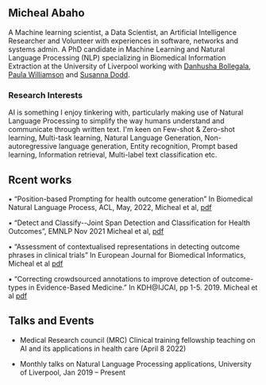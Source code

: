 ## Micheal Abaho

A Machine learning scientist, a Data Scientist, an Artificial Intelligence Researcher and Volunteer with experiences in software, networks and systems admin. A PhD candidate in Machine Learning and Natural Language Processing (NLP) specializing in Biomedical Information Extraction at the University of Liverpool working with [Danhusha Bollegala](https://danushka.net/), [Paula Williamson](https://www.liverpool.ac.uk/population-health/staff/paula-williamson/) and [Susanna Dodd](https://www.liverpool.ac.uk/population-health/staff/susanna-dodd/).

### Research Interests

AI is something I enjoy tinkering with, particularly making use of Natural Language Processing to simplify the way humans understand and communicate through written text. I'm keen on Few-shot & Zero-shot learning, Multi-task learning, Natural Language Generation, Non-autoregressive language generation, Entity recognition, Prompt based learning, Information retrieval, Multi-label text classification etc.

## Rcent works
▪ “Position-based Prompting for health outcome generation” In Biomedical Natural Language
Process, ACL, May, 2022, Micheal et al, [pdf](https://arxiv.org/pdf/2204.03489.pdf)

▪ “Detect and Classify--Joint Span Detection and Classification for Health Outcomes”, EMNLP Nov 2021
Micheal et al, [pdf](https://aclanthology.org/2021.emnlp-main.686/)

▪ “Assessment of contextualised representations in detecting outcome phrases in clinical trials” In
European Journal for Biomedical Informatics, Micheal et al [pdf](https://bit.ly/3H6Vv0j)

▪ “Correcting crowdsourced annotations to improve detection of outcome-types in Evidence-Based
Medicine.” In KDH@IJCAI, pp 1-5. 2019.  Micheal et al  [pdf](http://ceur-ws.org/Vol-2429/)

## Talks and Events
- Medical Research council (MRC) Clinical training fellowship teaching on AI and its applications in health care (April 8 2022)

- Monthly talks on Natural Language Processing applications, University of Liverpool, Jan 2019 – Present

